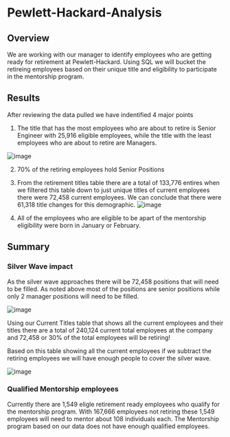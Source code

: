 # Pewlett-Hackard-Analysis

## Overview 
We are working with our manager to identify employees who are getting ready for retirement at Pewlett-Hackard.  Using SQL we will bucket the retireing employees based on their unique title and eligibility to participate in the mentorship program. 

## Results 
After reviewing the data pulled we have indentified 4 major points

1. The title that has the most employees who are about to retire is Senior Engineer with 25,916 eligible employees, while the title with the least employees who are about to retire are Managers.

![image](https://user-images.githubusercontent.com/109490755/204153171-83b3764e-2c0b-48b6-b0c8-ccfd37f01b99.png)

2. 70% of the retiring employees hold Senior Positions 

3. From the retirement titles table there are a total of 133,776 entires when we filtered this table down to just unique titles of current employees there were 72,458 current employees.  We can conclude that there were 61,318 title changes for this demographic. 
![image](https://user-images.githubusercontent.com/109490755/230643628-3df70ba3-5098-4ddd-a8c8-695abca7df71.png)

4. All of the employees who are eligible to be apart of the mentorship eligibility were born in January or February. 

## Summary

### Silver Wave impact
As the silver wave approaches there will be 72,458 positions that will need to be filled.  As noted above most of the positions are senior positions while only 2 manager positions will need to be filled.

![image](https://user-images.githubusercontent.com/109490755/204153148-5b1fccda-583d-49ff-9fe4-e2d59ed4e20b.png)

Using our Current Titles table that shows all the current employees and their titles there are a total of 240,124 current total employees at the company and 72,458 or 30% of the total employees will be retiring! 

Based on this table showing all the current employees if we subtract the retiring employees we will have enough people to cover the silver wave.

![image](https://user-images.githubusercontent.com/109490755/204154666-b0f580f7-7dad-4657-9411-b9438f24c8e2.png)



### Qualified Mentorship employees
Currently there are 1,549 eligle retirement ready employees who qualify for the mentorship program.  With 167,666 employees not retiring these 1,549 employees will need to mentor about 108 individuals each.  The Mentorship program based on our data does not have enough qualified employees.


